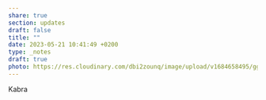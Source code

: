 ```yaml
---
share: true
section: updates
draft: false
title: ""
date: 2023-05-21 10:41:49 +0200
type: _notes
draft: true
photo: https://res.cloudinary.com/dbi2zounq/image/upload/v1684658495/ggirt5jkln8lwplnjju5.jpg
---
```



Kabra 
